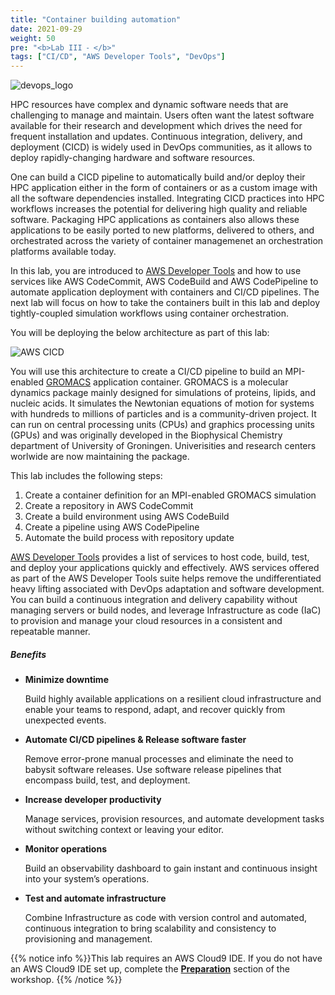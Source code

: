 ```yaml
---
title: "Container building automation"
date: 2021-09-29
weight: 50
pre: "<b>Lab III ⁃ </b>"
tags: ["CI/CD", "AWS Developer Tools", "DevOps"]
---
```


![devops_logo](/images/cicd/devops-logo.png)

HPC resources have complex and dynamic software needs that are challenging to manage and maintain. Users often want the latest software available for their research and development which drives the need for frequent installation and updates.  Continuous integration, delivery, and deployment (CICD) is widely used in DevOps communities, as it allows to deploy rapidly-changing hardware and software resources. 

One can build a CICD pipeline to automatically build and/or deploy their HPC application either in the form of containers or as a custom image with all the software dependencies installed. Integrating CICD practices into HPC workflows increases the potential for delivering high quality and reliable software.  Packaging HPC applications as containers also allows these applications to be easily ported to new platforms, delivered to others, and orchestrated across the variety of container managemenet an orchestration platforms available today. 

In this lab, you are introduced to [AWS Developer Tools](https://aws.amazon.com/products/developer-tools/) and how to use services like AWS CodeCommit, AWS CodeBuild and AWS CodePipeline to automate application deployment with containers and CI/CD pipelines. The next lab will focus on how to take the containers built in this lab and deploy tightly-coupled simulation workflows using container orchestration. 

You will be deploying the below architecture as part of this lab:

![AWS CICD](/images/cicd/cicd-pipeline-arch.png)

You will use this architecture to create a CI/CD pipeline to build an MPI-enabled [GROMACS](https://www.gromacs.org/) application container.  GROMACS is a molecular dynamics package mainly designed for simulations of proteins, lipids, and nucleic acids.  It simulates the Newtonian equations of motion for systems with hundreds to millions of particles and is a community-driven project.
It can run on central processing units (CPUs) and graphics processing units (GPUs) and was originally developed in the Biophysical Chemistry department of University of Groningen.
Univerisities and research centers worlwide are now maintaining the package.

This lab includes the following steps:

1. Create a container definition for an MPI-enabled GROMACS simulation
2. Create a repository in AWS CodeCommit
3. Create a build environment using AWS CodeBuild
4. Create a pipeline using AWS CodePipeline
5. Automate the build process with repository update

[AWS Developer Tools](https://aws.amazon.com/products/developer-tools/) provides a list of services to host code, build, test, and deploy your applications quickly and effectively.  AWS services offered as part of the AWS Developer Tools suite helps remove the undifferentiated heavy lifting associated with DevOps adaptation and software development. You can build a continuous integration and delivery capability without managing servers or build nodes, and leverage Infrastructure as code (IaC) to provision and manage your cloud resources in a consistent and repeatable manner.

##### Benefits
+ **Minimize downtime**

	Build highly available applications on a resilient cloud infrastructure and enable your teams to respond, adapt, and recover quickly from unexpected events.

+ **Automate CI/CD pipelines & Release software faster**

	Remove error-prone manual processes and eliminate the need to babysit software releases. Use software release pipelines that encompass build, test, and deployment.

+ **Increase developer productivity**

	Manage services, provision resources, and automate development tasks without switching context or leaving your editor.

+ **Monitor operations**

	Build an observability dashboard to gain instant and continuous insight into your system’s operations.

+ **Test and automate infrastructure**

	Combine Infrastructure as code with version control and automated, continuous integration to bring scalability and consistency to provisioning and management.

{{% notice info %}}This lab requires an AWS Cloud9 IDE. If you do not have an AWS Cloud9 IDE set up, complete the **[Preparation](/02-aws-getting-started.html)** section of the workshop.
{{% /notice %}}


